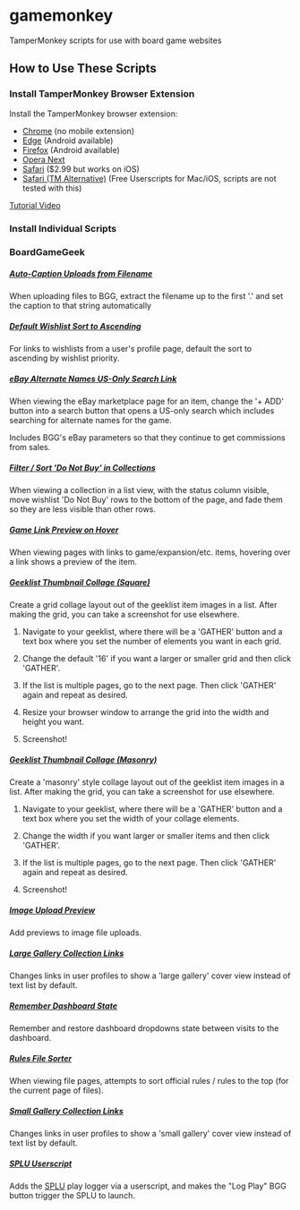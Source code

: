 # gamemonkey
TamperMonkey scripts for use with board game websites

## How to Use These Scripts

### Install TamperMonkey Browser Extension

Install the TamperMonkey browser extension:

- [Chrome](https://chromewebstore.google.com/detail/tampermonkey/dhdgffkkebhmkfjojejmpbldmpobfkfo)
(no mobile extension)
- [Edge](https://microsoftedge.microsoft.com/addons/detail/iikmkjmpaadaobahmlepeloendndfphd) 
  (Android available)
- [Firefox](https://addons.mozilla.org/en-US/firefox/addon/tampermonkey/) (Android available)
- [Opera Next](https://addons.opera.com/en/extensions/details/tampermonkey-beta/)
- [Safari](https://apps.apple.com/app/tampermonkey/id6738342400) ($2.99 but works on iOS)
- [Safari (TM Alternative)](https://itunes.apple.com/us/app/userscripts/id1463298887) 
  (Free Userscripts for Mac/iOS, scripts are not tested with this)

[Tutorial Video](https://www.youtube.com/watch?v=8tyjJD65zws)

### Install Individual Scripts

### BoardGameGeek

##### [Auto-Caption Uploads from Filename](https://raw.githubusercontent.com/j5bot/gamemonkey/refs/heads/main/boardgamegeek/autoCaptionUploads.user.js)

When uploading files to BGG, extract the filename up to the first '.' and set the caption to 
that string automatically

##### [Default Wishlist Sort to Ascending](https://raw.githubusercontent.com/j5bot/gamemonkey/refs/heads/main/boardgamegeek/sortWishlistLinks.user.js)

For links to wishlists from a user's profile page, default the sort to ascending by wishlist 
priority.

##### [eBay Alternate Names US-Only Search Link](https://raw.githubusercontent.com/j5bot/gamemonkey/refs/heads/main/boardgamegeek/ebayAltNamesSearchLink.user.js)

When viewing the eBay marketplace page for an item, change the '+ ADD' button into a search 
button that opens a US-only search which includes searching for alternate names for the game.

Includes BGG's eBay parameters so that they continue to get commissions from sales.

##### [Filter / Sort 'Do Not Buy' in Collections](https://raw.githubusercontent.com/j5bot/gamemonkey/refs/heads/main/boardgamegeek/filterDoNotBuy.user.js)

When viewing a collection in a list view, with the status column visible, move wishlist 'Do Not 
Buy' rows to the bottom of the page, and fade them so they are less visible than other rows.

##### [Game Link Preview on Hover](https://raw.githubusercontent.com/j5bot/gamemonkey/refs/heads/main/boardgamegeek/gameLinkPreview.user.js)

When viewing pages with links to game/expansion/etc. items, hovering over a link shows a preview 
of the item.

##### [Geeklist Thumbnail Collage (Square)](https://raw.githubusercontent.com/j5bot/gamemonkey/refs/heads/main/boardgamegeek/geeklistThumbCollage.user.js)

Create a grid collage layout out of the geeklist item images in a list.  After making the grid, 
you can take a screenshot for use elsewhere.

1. Navigate to your geeklist, where there will be a 'GATHER' button and a text box where you set 
the number of elements you want in each grid.

2. Change the default '16' if you want a larger or smaller grid and then click 'GATHER'.

3. If the list is multiple pages, go to the next page.  Then click 'GATHER' again and repeat as 
desired.

4. Resize your browser window to arrange the grid into the width and height you want.

5. Screenshot!

##### [Geeklist Thumbnail Collage (Masonry)](https://raw.githubusercontent.com/j5bot/gamemonkey/refs/heads/main/boardgamegeek/geeklistThumbCollageMasonry.user.js)

Create a 'masonry' style collage layout out of the geeklist item images in a list.  After making 
the grid, you can take a screenshot for use elsewhere.

1. Navigate to your geeklist, where there will be a 'GATHER' button and a text box where you set
   the width of your collage elements.

2. Change the width if you want larger or smaller items and then click 'GATHER'.

3. If the list is multiple pages, go to the next page.  Then click 'GATHER' again and repeat as
   desired.

4. Screenshot!

##### [Image Upload Preview](https://raw.githubusercontent.com/j5bot/gamemonkey/refs/heads/main/boardgamegeek/imageUploadPreview.user.js)

Add previews to image file uploads.

##### [Large Gallery Collection Links](https://raw.githubusercontent.com/j5bot/gamemonkey/refs/heads/main/boardgamegeek/largeGalleryCollectionLinks.user.js)

Changes links in user profiles to show a 'large gallery' cover view instead of text list by default.

##### [Remember Dashboard State](https://raw.githubusercontent.com/j5bot/gamemonkey/refs/heads/main/boardgamegeek/rememberDashboardState.user.js)

Remember and restore dashboard dropdowns state between visits to the dashboard.

##### [Rules File Sorter](https://raw.githubusercontent.com/j5bot/gamemonkey/refs/heads/main/boardgamegeek/rulesFilesSorter.user.js)

When viewing file pages, attempts to sort official rules / rules to the top (for the current 
page of files).

##### [Small Gallery Collection Links](https://raw.githubusercontent.com/j5bot/gamemonkey/refs/heads/main/boardgamegeek/smallGalleryCollectionLinks.user.js)

Changes links in user profiles to show a 'small gallery' cover view instead of text list by default.

##### [SPLU Userscript](https://raw.githubusercontent.com/j5bot/gamemonkey/refs/heads/main/boardgamegeek/splu.user.js)

Adds the [SPLU](https://boardgamegeek.com/guild/3403) play logger via a userscript, and makes the "Log Play" BGG button trigger the SPLU 
to launch.
